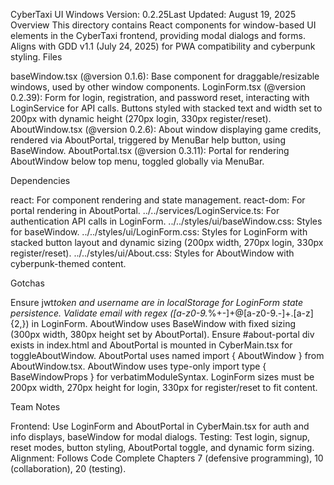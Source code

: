 CyberTaxi UI Windows
Version: 0.2.25Last Updated: August 19, 2025
Overview
This directory contains React components for window-based UI elements in the CyberTaxi frontend, providing modal dialogs and forms. Aligns with GDD v1.1 (July 24, 2025) for PWA compatibility and cyberpunk styling.
Files

baseWindow.tsx (@version 0.1.6): Base component for draggable/resizable windows, used by other window components.
LoginForm.tsx (@version 0.2.39): Form for login, registration, and password reset, interacting with LoginService for API calls. Buttons styled with stacked text and width set to 200px with dynamic height (270px login, 330px register/reset).
AboutWindow.tsx (@version 0.2.6): About window displaying game credits, rendered via AboutPortal, triggered by MenuBar help button, using BaseWindow.
AboutPortal.tsx (@version 0.3.11): Portal for rendering AboutWindow below top menu, toggled globally via MenuBar.

Dependencies

react: For component rendering and state management.
react-dom: For portal rendering in AboutPortal.
../../services/LoginService.ts: For authentication API calls in LoginForm.
../../styles/ui/baseWindow.css: Styles for baseWindow.
../../styles/ui/LoginForm.css: Styles for LoginForm with stacked button layout and dynamic sizing (200px width, 270px login, 330px register/reset).
../../styles/ui/About.css: Styles for AboutWindow with cyberpunk-themed content.

Gotchas

Ensure jwt*token and username are in localStorage for LoginForm state persistence.
Validate email with regex ([a-z0-9.*%+-]+@[a-z0-9.-]+\.[a-z]{2,}) in LoginForm.
AboutWindow uses BaseWindow with fixed sizing (300px width, 380px height set by AboutPortal).
Ensure #about-portal div exists in index.html and AboutPortal is mounted in CyberMain.tsx for toggleAboutWindow.
AboutPortal uses named import { AboutWindow } from AboutWindow.tsx.
AboutWindow uses type-only import type { BaseWindowProps } for verbatimModuleSyntax.
LoginForm sizes must be 200px width, 270px height for login, 330px for register/reset to fit content.

Team Notes

Frontend: Use LoginForm and AboutPortal in CyberMain.tsx for auth and info displays, baseWindow for modal dialogs.
Testing: Test login, signup, reset modes, button styling, AboutPortal toggle, and dynamic form sizing.
Alignment: Follows Code Complete Chapters 7 (defensive programming), 10 (collaboration), 20 (testing).
